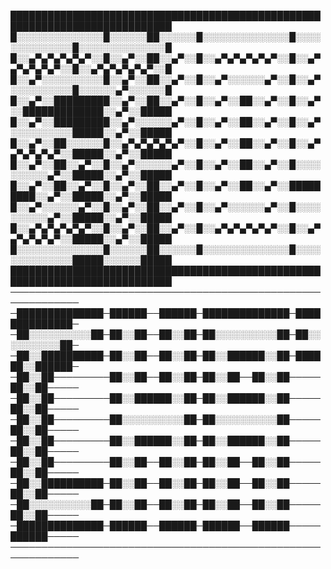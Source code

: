 
████████████████████████████████████████████████████████████████████████████
█░░░░░░░░░░░░░░█░░░░░░██░░░░░░█░░░░░░░░░░░░░░█░░░░░░░░░░░░░░█░░░░░░░░░░░░░░█
█░░▄▀▄▀▄▀▄▀▄▀░░█░░▄▀░░██░░▄▀░░█░░▄▀▄▀▄▀▄▀▄▀░░█░░▄▀▄▀▄▀▄▀▄▀░░█░░▄▀▄▀▄▀▄▀▄▀░░█
█░░▄▀░░░░░░░░░░█░░▄▀░░██░░▄▀░░█░░▄▀░░░░░░▄▀░░█░░▄▀░░░░░░░░░░█░░░░░░▄▀░░░░░░█
█░░▄▀░░█████████░░▄▀░░██░░▄▀░░█░░▄▀░░██░░▄▀░░█░░▄▀░░█████████████░░▄▀░░█████
█░░▄▀░░█████████░░▄▀░░░░░░▄▀░░█░░▄▀░░██░░▄▀░░█░░▄▀░░░░░░░░░░█████░░▄▀░░█████
█░░▄▀░░██░░░░░░█░░▄▀▄▀▄▀▄▀▄▀░░█░░▄▀░░██░░▄▀░░█░░▄▀▄▀▄▀▄▀▄▀░░█████░░▄▀░░█████
█░░▄▀░░██░░▄▀░░█░░▄▀░░░░░░▄▀░░█░░▄▀░░██░░▄▀░░█░░░░░░░░░░▄▀░░█████░░▄▀░░█████
█░░▄▀░░██░░▄▀░░█░░▄▀░░██░░▄▀░░█░░▄▀░░██░░▄▀░░█████████░░▄▀░░█████░░▄▀░░█████
█░░▄▀░░░░░░▄▀░░█░░▄▀░░██░░▄▀░░█░░▄▀░░░░░░▄▀░░█░░░░░░░░░░▄▀░░█████░░▄▀░░█████
█░░▄▀▄▀▄▀▄▀▄▀░░█░░▄▀░░██░░▄▀░░█░░▄▀▄▀▄▀▄▀▄▀░░█░░▄▀▄▀▄▀▄▀▄▀░░█████░░▄▀░░█████
█░░░░░░░░░░░░░░█░░░░░░██░░░░░░█░░░░░░░░░░░░░░█░░░░░░░░░░░░░░█████░░░░░░█████
████████████████████████████████████████████████████████████████████████████
─────────────────────────────────────────────────────────────
─██████████████─██████──██████─██████████████─██████████████─
─██░░░░░░░░░░██─██░░██──██░░██─██░░░░░░░░░░██─██░░░░░░░░░░██─
─██░░██████████─██░░██──██░░██─██░░██████░░██─██████░░██████─
─██░░██─────────██░░██──██░░██─██░░██──██░░██─────██░░██─────
─██░░██─────────██░░██████░░██─██░░██████░░██─────██░░██─────
─██░░██─────────██░░░░░░░░░░██─██░░░░░░░░░░██─────██░░██─────
─██░░██─────────██░░██████░░██─██░░██████░░██─────██░░██─────
─██░░██─────────██░░██──██░░██─██░░██──██░░██─────██░░██─────
─██░░██████████─██░░██──██░░██─██░░██──██░░██─────██░░██─────
─██░░░░░░░░░░██─██░░██──██░░██─██░░██──██░░██─────██░░██─────
─██████████████─██████──██████─██████──██████─────██████─────
─────────────────────────────────────────────────────────────
